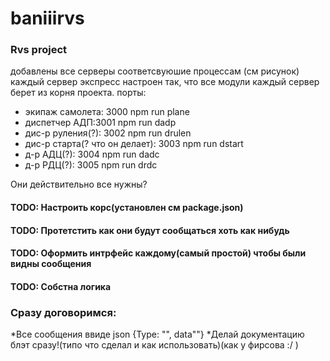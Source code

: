# baniiirvs
### Rvs project

добавлены все серверы соответсвуюшие процессам (см рисунок)
каждый сервер экспресс настроен так, что все модули каждый сервер берет из корня проекта.
порты:

* экипаж самолета: 3000               npm run plane
* диспетчер АДП:3001                  npm run dadp
* дис-р руления(?): 3002              npm run drulen
* дис-р старта(? что он делает): 3003 npm run dstart
* д-р АДЦ(?): 3004                    npm run dadc
* д-р РДЦ(?): 3005                    npm run drdc

Они действительно все нужны?

#### TODO: Настроить корс(установлен см package.json)
#### TODO: Протетстить как они будут сообщаться хоть как нибудь
#### TODO: Оформить интрфейс каждому(самый простой) чтобы были видны сообщения
#### TODO: Собстна логика

### Сразу договоримся:
*Все сообщения ввиде json {Type: "", data""}
*Делай документацию блэт сразу!(типо что сделал и как использовать)(как у фирсова :/ )
